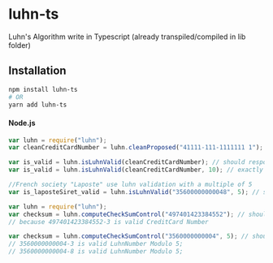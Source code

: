# luhn-ts
Luhn's Algorithm write in Typescript (already transpiled/compiled in lib folder)

## Installation ##

```bash
npm install luhn-ts
# OR
yarn add luhn-ts
```

#### Node.js ####

```javascript
var luhn = require("luhn");
var cleanCreditCardNumber = luhn.cleanProposed("41111-111-1111111 1"); // should respond "4111111111111111".

var is_valid = luhn.isLuhnValid(cleanCreditCardNumber); // should respond true.
var is_valid = luhn.isLuhnValid(cleanCreditCardNumber, 10); // exactly the same as before

//French society "Laposte" use luhn validation with a multiple of 5
var is_laposteSiret_valid = luhn.isLuhnValid("35600000000048", 5); // should respond true.
```

```javascript
var luhn = require("luhn");
var checksum = luhn.computeCheckSumControl("497401423384552"); // should respond an array of checksum [3].
// because 497401423384552-3 is valid CreditCard Number

var checksum = luhn.computeCheckSumControl("3560000000004", 5); // should respond an array of checksum [3, 8].
// 3560000000004-3 is valid LuhnNumber Modulo 5;
// 3560000000004-8 is valid LuhnNumber Modulo 5;
```


